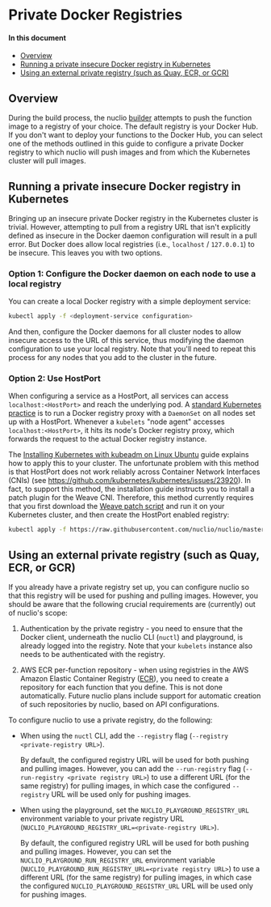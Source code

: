 # Private Docker Registries

#### In this document

- [Overview](#overview)
- [Running a private insecure Docker registry in Kubernetes](#running-a-private-insecure-docker-registry-in-kubernetes)
- [Using an external private registry (such as Quay, ECR, or GCR)](#using-an-external-private-registry-such-as-quay-ecr-or-gcr)

## Overview

During the build process, the nuclio [builder](/README.md/#builder) attempts to push the function image to a registry of your choice. The default registry is your Docker Hub. If you don't want to deploy your functions to the Docker Hub, you can select one of the methods outlined in this guide to configure a private Docker registry to which nuclio will push images and from which the Kubernetes cluster will pull images.

## Running a private insecure Docker registry in Kubernetes

Bringing up an insecure private Docker registry in the Kubernetes cluster is trivial. However, attempting to pull from a registry URL that isn't explicitly defined as insecure in the Docker daemon configuration will result in a pull error. But Docker does allow local registries (i.e., `localhost` / `127.0.0.1`) to be insecure. This leaves you with two options.

### Option 1: Configure the Docker daemon on each node to use a local registry

You can create a local Docker registry with a simple deployment service:

```sh
kubectl apply -f <deployment-service configuration>
```

And then, configure the Docker daemons for all cluster nodes to allow insecure access to the URL of this service, thus modifying the daemon configuration to use your local registry. Note that you'll need to repeat this process for any nodes that you add to the cluster in the future.

### Option 2: Use HostPort

When configuring a service as a HostPort, all services can access `localhost:<HostPort>` and reach the underlying pod. A [standard Kubernetes practice](https://github.com/kubernetes/kubernetes/tree/master/cluster/addons/registry) is to run a Docker registry proxy with a `DaemonSet` on all nodes set up with a HostPort. Whenever a `kubelets` "node agent" accesses `localhost:<HostPort>`, it hits its node's Docker registry proxy, which forwards the request to the actual Docker registry instance. 

The [Installing Kubernetes with kubeadm on Linux Ubuntu](/docs/setup/k8s/install/k8s-install-kubeadm-linux.md) guide explains how to apply this to your cluster. The unfortunate problem with this method is that HostPort does not work reliably across Container Network Interfaces (CNIs) (see https://github.com/kubernetes/kubernetes/issues/23920). In fact, to support this method, the installation guide instructs you to install a patch plugin for the Weave CNI. Therefore, this method currently requires that you first download the [Weave patch script](https://github.com/nuclio/nuclio/blob/master/hack/k8s/scripts/install_cni_plugins) and run it on your Kubernetes cluster, and then create the HostPort enabled registry:

```sh
kubectl apply -f https://raw.githubusercontent.com/nuclio/nuclio/master/hack/k8s/resources/registry.yaml
```

## Using an external private registry (such as Quay, ECR, or GCR)

If you already have a private registry set up, you can configure nuclio so that this registry will be used for pushing and pulling images. However, you should be aware that the following crucial requirements are (currently) out of nuclio's scope:

1.  Authentication by the private registry - you need to ensure that the Docker client, underneath the nuclio CLI (`nuctl`) and playground, is already logged into the registry. Note that your `kubelets` instance also needs to be authenticated with the registry.

2.  AWS ECR per-function repository - when using registries in the AWS Amazon Elastic Container Registry ([ECR](https://aws.amazon.com/ecr/)), you need to create a repository for each function that you define. This is not done automatically. Future nuclio plans include support for automatic creation of such repositories by nuclio, based on API configurations.

To configure nuclio to use a private registry, do the following:

- When using the `nuctl` CLI, add the `--registry` flag (`--registry <private-registry URL>`).

    By default, the configured registry URL will be used for both pushing and pulling images. However, you can add the `--run-registry` flag (`--run-registry <private registry URL>`) to use a different URL (for the same registry) for pulling images, in which case the configured `--registry` URL will be used only for pushing images.

- When using the playground, set the `NUCLIO_PLAYGROUND_REGISTRY_URL` environment variable to your private registry URL (`NUCLIO_PLAYGROUND_REGISTRY_URL=<private-registry URL>`).

    By default, the configured registry URL will be used for both pushing and pulling images. However, you can set the `NUCLIO_PLAYGROUND_RUN_REGISTRY_URL` environment variable (`NUCLIO_PLAYGROUND_RUN_REGISTRY_URL=<private registry URL>`) to use a different URL (for the same registry) for pulling images, in which case the configured `NUCLIO_PLAYGROUND_REGISTRY_URL` URL will be used only for pushing images.

